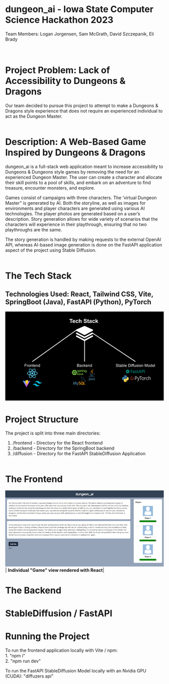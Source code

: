 # dungeon_ai - Iowa State Computer Science Hackathon 2023

Team Members: Logan Jorgensen, Sam McGrath, David Szczepanik, Eli Brady
<br />
<br />
<br />

# Project Problem: Lack of Accessibility to Dungeons & Dragons

Our team decided to pursue this project to attempt to make a Dungeons & Dragons style experience that does not require an experienced individual to act as the Dungeon Master.
<br />
<br />

# Description: A Web-Based Game Inspired by Dungeons & Dragons

dungeon_ai is a full-stack web application meant to increase accessibility to Dungeons & Dungeons style games by removing the need for an experienced Dungeon Master. The user can create a character and allocate their skill points to a pool of skills, and embark on an adventure to find treasure, encounter monsters, and explore.

Games consist of campaigns with three characters. The ‘virtual Dungeon Master” is generated by AI. Both the storyline, as well as images for environments and player characters are generated using various AI technologies. The player photos are generated based on a user’s description. Story generation allows for wide variety of scenarios that the characters will experience in their playthrough, ensuring that no two playthroughs are the same.

The story generation is handled by making requests to the external OpenAI API, whereas AI-based image generation is done on the FastAPI application aspect of the project using Stable Diffusion.
<br />
<br />

# The Tech Stack

## Technologies Used: React, Tailwind CSS, Vite, SpringBoot (Java), FastAPI (Python), PyTorch

<!-- Import Image into Markdown File -->

![Tech Stack Logos](img/ISU%20Hackathon%202023.png)

# Project Structure

The project is split into three main directories:

1. /frontend - Directory for the React frontend
2. /backend - Directory for the SpringBoot backend
3. /diffusion - Directory for the FastAPI StableDiffusion Application
   <br />
   <br />

# The Frontend

![Image of "Game" View Page](img/game_view.JPG)
| <b>Individual "Game" view rendered with React</b>|

# The Backend

# StableDiffusion / FastAPI

# Running the Project

To run the frontend application locally with Vite / npm:<br /> 1. "npm i" <br /> 2. "npm run dev"<br />

To run the FastAPI StableDiffusion Model locally with an Nvidia GPU (CUDA):
"diffuzers api"
<br />
<br />
